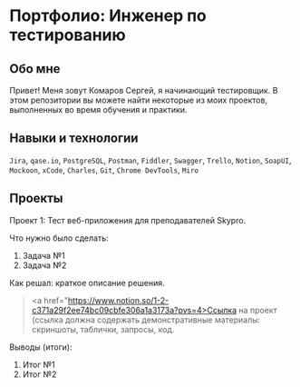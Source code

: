 # Портфолио: Инженер по тестированию

## Обо мне

Привет! Меня зовут Комаров Сергей, я начинающий тестировщик.
В этом репозитории вы можете найти некоторые из моих проектов, выполненных во время обучения и практики.
<br>

## Навыки и технологии
``Jira``, ``qase.io``, ``PostgreSQL``, ``Postman``, ``Fiddler``, ``Swagger``, ``Trello``, ``Notion``,
``SoapUI``, ``Mockoon``, ``xCode``, ``Charles``, ``Git``, ``Chrome DevTools``, ``Miro``



## Проекты
<p> Проект 1: Тест веб-приложения для преподавателей Skypro. </p>
<p> Что нужно было сделать: </p>
<ol>
   <li> Задача №1 </li>
   <li> Задача №2 </li>
</ol>

<p> Как решал: краткое описание решения. </p>

> <a href="https://www.notion.so/1-2-c371a29f2ee74bc09cbfe306a1a3173a?pvs=4>Ссылка на проект</a>
(ссылка должна содержать демонстративные материалы: скриншоты, таблички, запросы, код.

<p> Выводы (итоги): </p>
<ol>
   <li> Итог №1 </li>
   <li> Итог №2 </li>
</ol>

